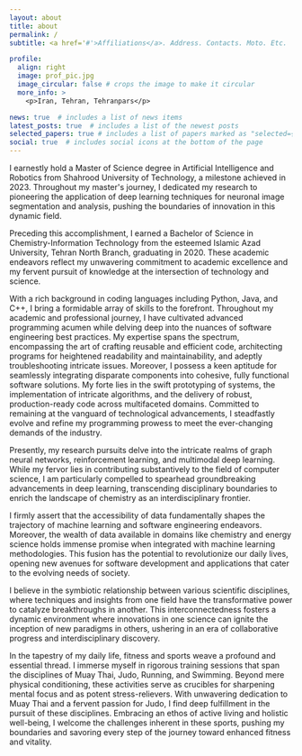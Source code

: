 ```yaml
---
layout: about
title: about
permalink: /
subtitle: <a href='#'>Affiliations</a>. Address. Contacts. Moto. Etc.

profile:
  align: right
  image: prof_pic.jpg
  image_circular: false # crops the image to make it circular
  more_info: >
    <p>Iran, Tehran, Tehranpars</p>

news: true  # includes a list of news items
latest_posts: true  # includes a list of the newest posts
selected_papers: true # includes a list of papers marked as "selected={true}"
social: true  # includes social icons at the bottom of the page
---
```

I earnestly hold a Master of Science degree in Artificial Intelligence and Robotics from Shahrood University of Technology, a milestone achieved in 2023. Throughout my master's journey, I dedicated my research to pioneering the application of deep learning techniques for neuronal image segmentation and analysis, pushing the boundaries of innovation in this dynamic field.

Preceding this accomplishment, I earned a Bachelor of Science in Chemistry-Information Technology from the esteemed Islamic Azad University, Tehran North Branch, graduating in 2020. These academic endeavors reflect my unwavering commitment to academic excellence and my fervent pursuit of knowledge at the intersection of technology and science.

With a rich background in coding languages including Python, Java, and C++, I bring a formidable array of skills to the forefront. Throughout my academic and professional journey, I have cultivated advanced programming acumen while delving deep into the nuances of software engineering best practices. My expertise spans the spectrum, encompassing the art of crafting reusable and efficient code, architecting programs for heightened readability and maintainability, and adeptly troubleshooting intricate issues. Moreover, I possess a keen aptitude for seamlessly integrating disparate components into cohesive, fully functional software solutions. My forte lies in the swift prototyping of systems, the implementation of intricate algorithms, and the delivery of robust, production-ready code across multifaceted domains. Committed to remaining at the vanguard of technological advancements, I steadfastly evolve and refine my programming prowess to meet the ever-changing demands of the industry.

Presently, my research pursuits delve into the intricate realms of graph neural networks, reinforcement learning, and multimodal deep learning. While my fervor lies in contributing substantively to the field of computer science, I am particularly compelled to spearhead groundbreaking advancements in deep learning, transcending disciplinary boundaries to enrich the landscape of chemistry as an interdisciplinary frontier.

I firmly assert that the accessibility of data fundamentally shapes the trajectory of machine learning and software engineering endeavors. Moreover, the wealth of data available in domains like chemistry and energy science holds immense promise when integrated with machine learning methodologies. This fusion has the potential to revolutionize our daily lives, opening new avenues for software development and applications that cater to the evolving needs of society.

I believe in the symbiotic relationship between various scientific disciplines, where techniques and insights from one field have the transformative power to catalyze breakthroughs in another. This interconnectedness fosters a dynamic environment where innovations in one science can ignite the inception of new paradigms in others, ushering in an era of collaborative progress and interdisciplinary discovery.

In the tapestry of my daily life, fitness and sports weave a profound and essential thread. I immerse myself in rigorous training sessions that span the disciplines of Muay Thai, Judo, Running, and Swimming. Beyond mere physical conditioning, these activities serve as crucibles for sharpening mental focus and as potent stress-relievers. With unwavering dedication to Muay Thai and a fervent passion for Judo, I find deep fulfillment in the pursuit of these disciplines. Embracing an ethos of active living and holistic well-being, I welcome the challenges inherent in these sports, pushing my boundaries and savoring every step of the journey toward enhanced fitness and vitality.
